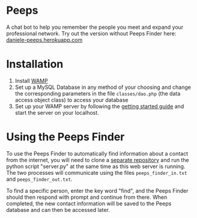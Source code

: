 # Peeps
A chat bot to help you remember the people you meet and expand your professional network. Try out the version without Peeps Finder here: [daniele-peeps.herokuapp.com](https://daniele-peeps.herokuapp.com)

# Installation
1. Install [WAMP](http://www.wampserver.com/en/)
2. Set up a MySQL Database in any method of your choosing and change the corresponding parameters in the file `classes/dao.php` (the data access object class) to access your database
3. Set up your WAMP server by following the [getting started guide](http://www.wampserver.com/en/2011/11/15/start-with-wampserver/) and start the server on your localhost.

# Using the Peeps Finder
To use the Peeps Finder to automatically find information about a contact from the internet, you will need to clone a [separate repository](https://github.com/danielemoro/PeepsFinder) and run the python script "server.py" at the same time as this web server is running. The two processes will communicate using the files `peeps_finder_in.txt` and `peeps_finder_out.txt`.

To find a specific person, enter the key word "find", and the Peeps Finder should then respond with prompt and continue from there. When completed, the new contact information will be saved to the Peeps database and can then be accessed later.
